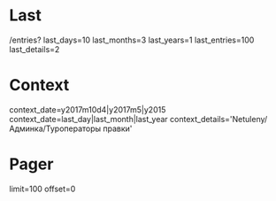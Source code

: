 # Last

/entries?
  last_days=10
  last_months=3
  last_years=1
  last_entries=100
  last_details=2

# Context

context_date=y2017m10d4|y2017m5|y2015
context_date=last_day|last_month|last_year
context_details='Netuleny/Админка/Туроператоры правки'

# Pager

limit=100
offset=0
